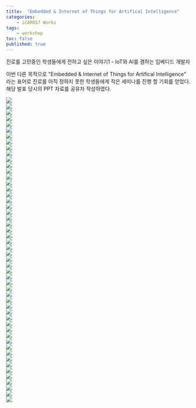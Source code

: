 ```yaml
---
title:  "Embedded & Internet of Things for Artifical Intelligence"
categories:
    - iCAROS7 Works
tags:
    - workshop
toc: false
published: true
---
```

진로를 고민중인 학생들에게 전하고 싶은 이야기1 - IoT와 AI를 겸하는 임베디드 개발자

이번 다른 목적으로 "Embedded & Internet of Things for Artifical Intelligence" 라는 표어로 진로를 아직 정하지 못한 학생들에게 작은 세미나를 진행 할 기회를 얻었다. 해당 발표 당시의 PPT 자료를 공유차 작성하였다.

![](/assets/2022-11-02-Embedded_and_IoT_for_AI/image1.png)   
![](/assets/2022-11-02-Embedded_and_IoT_for_AI/image2.png)   
![](/assets/2022-11-02-Embedded_and_IoT_for_AI/image3.png)   
![](/assets/2022-11-02-Embedded_and_IoT_for_AI/image4.png)   
![](/assets/2022-11-02-Embedded_and_IoT_for_AI/image5.png)   
![](/assets/2022-11-02-Embedded_and_IoT_for_AI/image6.png)   
![](/assets/2022-11-02-Embedded_and_IoT_for_AI/image7.png)   
![](/assets/2022-11-02-Embedded_and_IoT_for_AI/image8.png)   
![](/assets/2022-11-02-Embedded_and_IoT_for_AI/image9.png)   
![](/assets/2022-11-02-Embedded_and_IoT_for_AI/image10.png)   
![](/assets/2022-11-02-Embedded_and_IoT_for_AI/image11.png)   
![](/assets/2022-11-02-Embedded_and_IoT_for_AI/image12.png)   
![](/assets/2022-11-02-Embedded_and_IoT_for_AI/image13.png)   
![](/assets/2022-11-02-Embedded_and_IoT_for_AI/image14.png)   
![](/assets/2022-11-02-Embedded_and_IoT_for_AI/image15.png)   
![](/assets/2022-11-02-Embedded_and_IoT_for_AI/image16.png)   
![](/assets/2022-11-02-Embedded_and_IoT_for_AI/image17.png)   
![](/assets/2022-11-02-Embedded_and_IoT_for_AI/image18.png)   
![](/assets/2022-11-02-Embedded_and_IoT_for_AI/image19.png)   
![](/assets/2022-11-02-Embedded_and_IoT_for_AI/image20.png)   
![](/assets/2022-11-02-Embedded_and_IoT_for_AI/image21.png)   
![](/assets/2022-11-02-Embedded_and_IoT_for_AI/image22.png)   
![](/assets/2022-11-02-Embedded_and_IoT_for_AI/image23.png)   
![](/assets/2022-11-02-Embedded_and_IoT_for_AI/image24.png)   
![](/assets/2022-11-02-Embedded_and_IoT_for_AI/image25.png)   
![](/assets/2022-11-02-Embedded_and_IoT_for_AI/image26.png)   
![](/assets/2022-11-02-Embedded_and_IoT_for_AI/image27.png)   
![](/assets/2022-11-02-Embedded_and_IoT_for_AI/image28.png)   
![](/assets/2022-11-02-Embedded_and_IoT_for_AI/image29.png)   
![](/assets/2022-11-02-Embedded_and_IoT_for_AI/image30.png)   
![](/assets/2022-11-02-Embedded_and_IoT_for_AI/image31.png)   
![](/assets/2022-11-02-Embedded_and_IoT_for_AI/image32.png)   
![](/assets/2022-11-02-Embedded_and_IoT_for_AI/image33.png)   
![](/assets/2022-11-02-Embedded_and_IoT_for_AI/image34.png)   
![](/assets/2022-11-02-Embedded_and_IoT_for_AI/image35.png)   
![](/assets/2022-11-02-Embedded_and_IoT_for_AI/image36.png)   
![](/assets/2022-11-02-Embedded_and_IoT_for_AI/image37.png)   
![](/assets/2022-11-02-Embedded_and_IoT_for_AI/image38.png)   
![](/assets/2022-11-02-Embedded_and_IoT_for_AI/image39.png)   
![](/assets/2022-11-02-Embedded_and_IoT_for_AI/image40.png)   
![](/assets/2022-11-02-Embedded_and_IoT_for_AI/image41.png)   
![](/assets/2022-11-02-Embedded_and_IoT_for_AI/image42.png)   
![](/assets/2022-11-02-Embedded_and_IoT_for_AI/image43.png)   
![](/assets/2022-11-02-Embedded_and_IoT_for_AI/image44.png)   
![](/assets/2022-11-02-Embedded_and_IoT_for_AI/image45.png)   
![](/assets/2022-11-02-Embedded_and_IoT_for_AI/image46.png)   
![](/assets/2022-11-02-Embedded_and_IoT_for_AI/image47.png)   
![](/assets/2022-11-02-Embedded_and_IoT_for_AI/image48.png)   
![](/assets/2022-11-02-Embedded_and_IoT_for_AI/image49.png)   
![](/assets/2022-11-02-Embedded_and_IoT_for_AI/image50.png)   
![](/assets/2022-11-02-Embedded_and_IoT_for_AI/image51.png)   
![](/assets/2022-11-02-Embedded_and_IoT_for_AI/image52.png)
